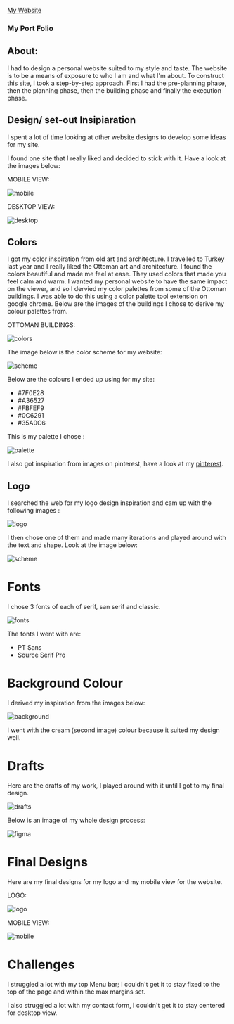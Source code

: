 [My Website](https://rashidelhouli.netlify.com/)
### **My Port Folio**

## **About:**
I had to design a personal website suited to my style and taste. The website is to be a means of exposure to who I am and what I'm about. To construct this site, I took a step-by-step approach. First I had the pre-planning phase, then the planning phase, then the building phase and finally the execution phase.

## **Design/ set-out Insipiaration**
    
I spent a lot of time looking at other website designs to develop some ideas for my site.  

I found one site that I really liked and decided to stick with it. Have a look at the images below:

MOBILE VIEW:

![mobile](assets/readme/mobile-site-inspiration.png)

DESKTOP VIEW:

![desktop](assets/readme/desktop-view-inspiration.png)

## **Colors**

I got my color inspiration from old art and architecture. I travelled to Turkey last year and I really liked the Ottoman art and architecture. I found the colors beautiful and made me feel at ease. They used colors that made you feel calm and warm. I wanted my personal website to have the same impact on the viewer, and so I dervied my color palettes from some of the Ottoman buildings. I was able to do this using a color palette tool extension on google chrome. Below are the images of the buildings I chose to derive my colour palettes from. 

OTTOMAN BUILDINGS:

![colors](assets/readme/colors.png)

The image below is the color scheme for my website:

![scheme](assets/readme/color-scheme.png)
    
Below are the colours I ended up using for my site:
- #7F0E28
- #A36527
- #FBFEF9
- #0C6291
- #35A0C6

This is my palette I chose :

![palette](assets/readme/palette.png)

I also got inspiration from images on pinterest, have a look at my [pinterest](https://pin.it/jp4koyn5imecqw).

## **Logo**

I searched the web for my logo design inspiration and cam up with the following images :

![logo](assets/readme/logo-inspiration.png) 

I then chose one of them and made many iterations and played around with the text and shape. Look at the image below:

![scheme](assets/readme/logo-drafts.png)

# **Fonts**

I chose 3 fonts of each of serif, san serif and classic. 

![fonts](assets/readme/fonts.png)

The fonts I went with are:

- PT Sans
- Source Serif Pro


# **Background Colour**

I derived my inspiration from the images below:

![background](assets/readme/background.png)

I went with the cream (second image) colour because it suited my design well. 

# **Drafts**

Here are the drafts of my work, I played around with it until I got to my final design. 

![drafts](assets/readme/drafts-mobile.png)

Below is an image of my whole design process:

![figma](assets/readme/figma.png)

# **Final Designs**

Here are my final designs for my logo and my mobile view for the website. 

LOGO: 

![logo](assets/readme/final-logo.png)

MOBILE VIEW:

![mobile](assets/readme/final-view-mobile.png)

# **Challenges**

I struggled a lot with my top Menu bar; I couldn't get it to stay fixed to the top of the page and within the max margins set. 

I also struggled a lot with my contact form, I couldn't get it to stay centered for desktop view. 

